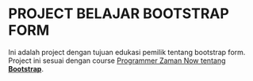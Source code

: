 # PROJECT BELAJAR BOOTSTRAP FORM

Ini adalah project dengan tujuan edukasi pemilik tentang bootstrap form. Project ini sesuai dengan course [Programmer Zaman Now tentang **Bootstrap**](https://www.youtube.com/watch?v=ZwMVRjPEi0M&list=PL-CtdCApEFH_G_2eNTpWT8A2-zQoNQXDw&index=2&t=8753s).
